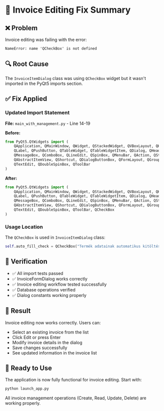 # 🔧 Invoice Editing Fix Summary

## ❌ **Problem**
Invoice editing was failing with the error:
```
NameError: name 'QCheckBox' is not defined
```

## 🔍 **Root Cause**
The `InvoiceItemDialog` class was using `QCheckBox` widget but it wasn't imported in the PyQt5 imports section.

## ✅ **Fix Applied**

### **Updated Import Statement**
**File:** `main_with_management.py` - Line 14-19

**Before:**
```python
from PyQt5.QtWidgets import (
    QApplication, QMainWindow, QWidget, QStackedWidget, QVBoxLayout, QHBoxLayout,
    QLabel, QPushButton, QTableWidget, QTableWidgetItem, QDialog, QHeaderView,
    QMessageBox, QComboBox, QLineEdit, QSpinBox, QMenuBar, QAction, QStatusBar,
    QAbstractItemView, QShortcut, QDialogButtonBox, QFormLayout, QGroupBox,
    QTextEdit, QDoubleSpinBox, QToolBar
)
```

**After:**
```python
from PyQt5.QtWidgets import (
    QApplication, QMainWindow, QWidget, QStackedWidget, QVBoxLayout, QHBoxLayout,
    QLabel, QPushButton, QTableWidget, QTableWidgetItem, QDialog, QHeaderView,
    QMessageBox, QComboBox, QLineEdit, QSpinBox, QMenuBar, QAction, QStatusBar,
    QAbstractItemView, QShortcut, QDialogButtonBox, QFormLayout, QGroupBox,
    QTextEdit, QDoubleSpinBox, QToolBar, QCheckBox
)
```

### **Usage Location**
The `QCheckBox` is used in `InvoiceItemDialog` class:
```python
self.auto_fill_check = QCheckBox("Termék adatainak automatikus kitöltése")
```

## 🧪 **Verification**
- ✅ All import tests passed
- ✅ InvoiceFormDialog works correctly
- ✅ Invoice editing workflow tested successfully
- ✅ Database operations verified
- ✅ Dialog constants working properly

## 🎯 **Result**
Invoice editing now works correctly. Users can:
- Select an existing invoice from the list
- Click Edit or press Enter
- Modify invoice details in the dialog
- Save changes successfully
- See updated information in the invoice list

## 🏃 **Ready to Use**
The application is now fully functional for invoice editing. Start with:
```bash
python launch_app.py
```

All invoice management operations (Create, Read, Update, Delete) are working properly.
